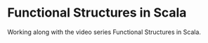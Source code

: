 # Functional Structures in Scala

Working along with the video series Functional Structures in Scala.

